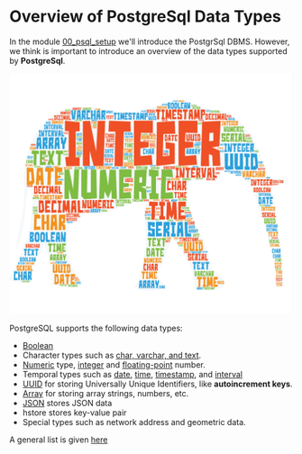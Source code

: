 # Overview of PostgreSql Data Types

In the module [00_psql_setup](../00_psq_setup/01_intro.md) we'll introduce the PostgrSql DBMS. However, we think is important to introduce an overview of the data types supported by **PostgreSql**.

![postgresql data types](./images/05_postgres.png)

PostgreSQL supports the following data types:

- [Boolean](https://www.postgresqltutorial.com/postgresql-tutorial/postgresql-boolean/)
- Character types such as [char, varchar, and text](https://www.postgresqltutorial.com/postgresql-tutorial/postgresql-char-varchar-text/).
- [Numeric](https://www.postgresqltutorial.com/postgresql-tutorial/postgresql-integer/) type, [integer](https://www.postgresqltutorial.com/postgresql-tutorial/postgresql-integer/) and [floating-point](https://www.postgresqltutorial.com/postgresql-tutorial/postgresql-data-types/) number.
- Temporal types such as [date](https://www.postgresqltutorial.com/postgresql-tutorial/postgresql-date/), [time](https://www.postgresqltutorial.com/postgresql-tutorial/postgresql-time/), [timestamp](https://www.postgresqltutorial.com/postgresql-tutorial/postgresql-timestamp/), and [interval](https://www.postgresqltutorial.com/postgresql-tutorial/postgresql-interval/)
- [UUID](https://www.postgresqltutorial.com/postgresql-tutorial/postgresql-serial/) for storing Universally Unique Identifiers, like **autoincrement keys**.
- [Array](https://www.postgresqltutorial.com/postgresql-tutorial/postgresql-array/) for storing array strings, numbers, etc.
- [JSON](https://www.postgresqltutorial.com/postgresql-tutorial/postgresql-json/) stores JSON data
- hstore stores key-value pair
- Special types such as network address and geometric data.

A general list is given [here](https://www.postgresqltutorial.com/postgresql-tutorial/postgresql-data-types/)
